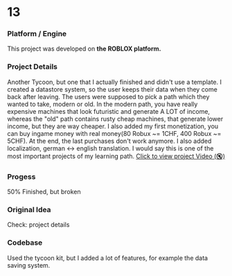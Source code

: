 # 13

### Platform / Engine
This project was developed on **the ROBLOX platform.**

### Project Details
Another Tycoon, but one that I actually finished and didn't use a template. I created a datastore system, so the user keeps their data when they come back after leaving. The users were supposed to pick a path which they wanted to take, modern or old. In the modern path, you have really expensive machines that look futuristic and generate A LOT of income, whereas the "old" path contains rusty cheap machines, that generate lower income, but they are way cheaper. I also added my first monetization, you can buy ingame money with real money(80 Robux ~= 1CHF, 400 Robux ~= 5CHF). At the end, the last purchases don't work anymore. I also added localization, german <-> english translation. I would say this is one of the most important projects of my learning path.
[Click to view project Video  (🔇)](https://hyper-tech.ch/!videos/SAE/13.mp4)

### Progess
50% Finished, but broken

### Original Idea
Check: project details

### Codebase
Used the tycoon kit, but I added a lot of features, for example the data saving system.